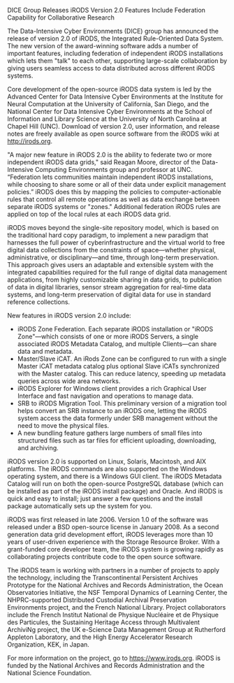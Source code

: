 DICE Group Releases iRODS Version 2.0
Features Include Federation Capability for Collaborative Research

The Data-Intensive Cyber Environments (DICE) group has announced the release of version 2.0 of iRODS, the Integrated Rule-Oriented Data System. The new version of the award-winning software adds a number of important features, including federation of independent iRODS installations which lets them "talk" to each other, supporting large-scale collaboration by giving users seamless access to data distributed across different iRODS systems.

Core development of the open-source iRODS data system is led by the Advanced Center for Data Intensive Cyber Environments at the Institute for Neural Computation at the University of California, San Diego, and the National Center for Data Intensive Cyber Environments at the School of Information and Library Science at the University of North Carolina at Chapel Hill (UNC). Download of version 2.0, user information, and release notes are freely available as open source software from the iRODS wiki at http://irods.org.

"A major new feature in iRODS 2.0 is the ability to federate two or more independent iRODS data grids," said Reagan Moore, director of the Data-Intensive Computing Environments group and professor at UNC. “Federation lets communities maintain independent iRODS installations, while choosing to share some or all of their data under explicit management policies.” iRODS does this by mapping the policies to computer-actionable rules that control all remote operations as well as data exchange between separate iRODS systems or "zones." Additional federation iRODS rules are applied on top of the local rules at each iRODS data grid.

iRODS moves beyond the single-site repository model, which is based on the traditional hard copy paradigm, to implement a new paradigm that harnesses the full power of cyberinfrastructure and the virtual world to free digital data collections from the constraints of space—whether physical, administrative, or disciplinary—and time, through long-term preservation. This approach gives users an adaptable and extensible system with the integrated capabilities required for the full range of digital data management applications, from highly customizable sharing in data grids, to publication of data in digital libraries, sensor stream aggregation for real-time data systems, and long-term preservation of digital data for use in standard reference collections.

New features in iRODS version 2.0 include:
 - iRODS Zone Federation. Each separate iRODS installation or "iRODS Zone"—which consists of one or more iRODS Servers, a single associated iRODS Metadata Catalog, and multiple Clients—can share data and metadata.
 - Master/Slave iCAT. An iRods Zone can be configured to run with a single Master iCAT metadata catalog plus optional Slave iCATs synchronized with the Master catalog. This can reduce latency, speeding up metadata queries across wide area networks.
 - iRODS Explorer for Windows client provides a rich Graphical User Interface and fast navigation and operations to manage data.
 - SRB to iRODS Migration Tool. This preliminary version of a migration tool helps convert an SRB instance to an iRODS one, letting the iRODS system access the data formerly under SRB management without the need to move the physical files.
 - A new bundling feature gathers large numbers of small files into structured files such as tar files for efficient uploading, downloading, and archiving.

iRODS version 2.0 is supported on Linux, Solaris, Macintosh, and AIX platforms. The iRODS commands are also supported on the Windows operating system, and there is a Windows GUI client. The iRODS Metadata Catalog will run on both the open-source PostgreSQL database (which can be installed as part of the iRODS install package) and Oracle. And iRODS is quick and easy to install; just answer a few questions and the install package automatically sets up the system for you.

iRODS was first released in late 2006. Version 1.0 of the software was released under a BSD open-source license in January 2008. As a second generation data grid development effort, iRODS leverages more than 10 years of user-driven experience with the Storage Resource Broker. With a grant-funded core developer team, the iRODS system is growing rapidly as collaborating projects contribute code to the open source software.

The iRODS team is working with partners in a number of projects to apply the technology, including the Transcontinental Persistent Archives Prototype for the National Archives and Records Administration, the Ocean Observatories Initiative, the NSF Temporal Dynamics of Learning Center, the NHPRC-supported Distributed Custodial Archival Preservation Environments project, and the French National Library. Project collaborators include the French Institut National de Physique Nucléaire et de Physique des Particules, the Sustaining Heritage Access through Multivalent ArchiviNg project, the UK e-Science Data Management Group at Rutherford Appleton Laboratory, and the High Energy Accelerator Research Organization, KEK, in Japan.

For more information on the project, go to https://www.irods.org. iRODS is funded by the National Archives and Records Administration and the National Science Foundation.
